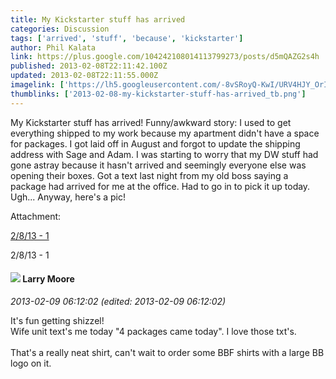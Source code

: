 ```yaml
---
title: My Kickstarter stuff has arrived
categories: Discussion
tags: ['arrived', 'stuff', 'because', 'kickstarter']
author: Phil Kalata
link: https://plus.google.com/104242108014113799273/posts/d5mQAZG2s4h
published: 2013-02-08T22:11:42.100Z
updated: 2013-02-08T22:11:55.000Z
imagelink: ['https://lh5.googleusercontent.com/-8vSRoyQ-KwI/URV4HJY_OrI/AAAAAAAAAWU/s7ZdbZjhqZ0/s1600/photo.jpg']
thumblinks: ['2013-02-08-my-kickstarter-stuff-has-arrived_tb.png']
---
```


My Kickstarter stuff has arrived! Funny/awkward story: I used to get everything shipped to my work because my apartment didn&#39;t have a space for packages. I got laid off in August and forgot to update the shipping address with Sage and Adam. I was starting to worry that my DW stuff had gone astray because it hasn&#39;t arrived and seemingly everyone else was opening their boxes. Got a text last night from my old boss saying  a package had arrived for me at the office. Had to go in to pick it up today. Ugh... Anyway, here&#39;s a pic! 


Attachment:

<a href='https://plus.google.com/photos/104242108014113799273/albums/5842708156700765249/5842708155758230194?sqi=100084733231320276299&sqsi=495ab0e7-7352-40c7-9718-677d19c9273e'>2/8/13 - 1</a>


2/8/13 - 1
<div id='comment z12vibdo1z32ejrar04ccrdj1vvgw1ljscw'>
  <h4><img src='{{site.baseurl}}//images/avatars/103609216566805086129_photo.jpg'> Larry Moore</h4>
      <p><cite>2013-02-09 06:12:02 (edited: 2013-02-09 06:12:02)</cite></p>
        <p>It&#39;s fun getting shizzel!<br />Wife unit text&#39;s me today &quot;4 packages came today&quot;. I love those txt&#39;s.<br /><br />That&#39;s a really neat shirt, can&#39;t wait to order some BBF shirts with a large BB logo on it. </p>
</div>
        